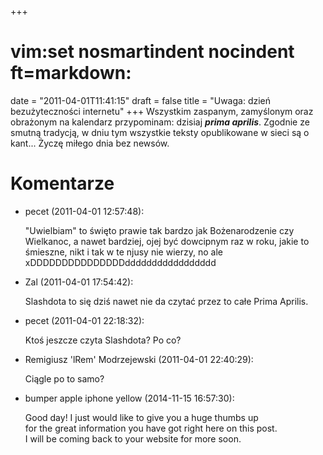 +++
# vim:set nosmartindent nocindent ft=markdown:
date = "2011-04-01T11:41:15"
draft = false
title = "Uwaga: dzień bezużyteczności internetu"
+++
Wszystkim zaspanym, zamyślonym oraz obrażonym na kalendarz przypominam:
dzisiaj _**prima aprilis**_. Zgodnie ze smutną tradycją, w dniu tym wszystkie
teksty opublikowane w sieci są o kant... Życzę miłego dnia bez newsów.

# Komentarze

* pecet (2011-04-01 12:57:48): <p>"Uwielbiam" to święto prawie tak bardzo jak
  Bożenarodzenie czy Wielkanoc, a nawet bardziej, ojej być dowcipnym raz w roku,
  jakie to śmieszne, nikt i tak w te njusy nie wierzy, no ale
  xDDDDDDDDDDDDDDDddddddddddddddddd</p>
* Zal (2011-04-01 17:54:42): <p>Slashdota to się dziś nawet nie da czytać przez
  to całe Prima Aprilis.</p>
* pecet (2011-04-01 22:18:32): <p>Ktoś jeszcze czyta Slashdota? Po co?</p>
* Remigiusz 'lRem' Modrzejewski (2011-04-01 22:40:29): <p>Ciągle po to samo?</p>
* bumper apple iphone yellow (2014-11-15 16:57:30): <p>Good day! I just would
  like to give you a huge thumbs up <br /> for the great information you have
  got right here on this post.<br /> I will be coming back to your website for
  more soon.</p>
